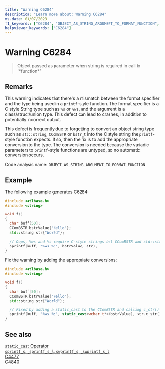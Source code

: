 ```yaml
---
title: "Warning C6284"
description: "Learn more about: Warning C6284"
ms.date: 03/07/2023
f1_keywords: ["C6284", "OBJECT_AS_STRING_ARGUMENT_TO_FORMAT_FUNCTION", "__WARNING_OBJECT_AS_STRING_ARGUMENT_TO_FORMAT_FUNCTION"]
helpviewer_keywords: ["C6284"]
---
```

# Warning C6284

> Object passed as parameter when string is required in call to '*function\*'

## Remarks

This warning indicates that there's a mismatch between the format specifier and the type being used in a `printf`-style function.  The format specifier is a C style String type such as `%s` or `%ws`, and the argument is a class/struct/union type. This defect can lead to crashes, in addition to potentially incorrect output.

This defect is frequently due to forgetting to convert an object string type such as `std::string`, `CComBSTR` or `bstr_t` into the C style string the `printf`-style function expects.  If so, then the fix is to add the appropriate conversion to the type. The conversion is needed because the variadic parameters to `printf`-style functions are untyped, so no automatic conversion occurs.

Code analysis name: `OBJECT_AS_STRING_ARGUMENT_TO_FORMAT_FUNCTION`

## Example

The following example generates C6284:

```cpp
#include <atlbase.h>
#include <string>

void f()
{
  char buff[50];
  CComBSTR bstrValue{"Hello"};
  std::string str{"World"};

  // Oops, %ws and %s require C-style strings but CComBSTR and std::strings are being passed instead
  sprintf(buff, "%ws %s", bstrValue, str);
}
```

Fix the warning by adding the appropriate conversions:

```cpp
#include <atlbase.h>
#include <string>

void f()
{
  char buff[50];
  CComBSTR bstrValue{"Hello"};
  std::string str{"World"};

  // Fixed by adding a static_cast to the CComBSTR and calling c_str() on the std::string
  sprintf(buff, "%ws %s", static_cast<wchar_t*>(bstrValue), str.c_str());
}
```

## See also

[`static_cast` Operator](../cpp/static-cast-operator.md)\
[`sprintf_s`, `_sprintf_s_l`, `swprintf_s`, `_swprintf_s_l`](../c-runtime-library/reference/sprintf-s-sprintf-s-l-swprintf-s-swprintf-s-l.md)\
[C4477](../error-messages/compiler-warnings/C4477.md)\
[C4840](../error-messages/compiler-warnings/compiler-warning-level-4-c4840.md)
